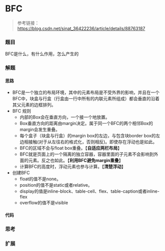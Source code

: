 # BFC

> 参考链接：https://blog.csdn.net/sinat_36422236/article/details/88763187

### 题目

BFC是什么，有什么作用，怎么产生的



### 解题

#### 思路

- BFC是一个独立的布局环境，其中的元素布局是不受外界的影响，并且在一个BFC中，块盒与行盒（行盒由一行中所有的内联元素所组成）都会垂直的沿着其父元素的边框排列。
- BFC 规则
  - 内部的Box会在垂直方向，一个接一个地放置。
  - Box垂直方向的距离由margin决定。属于同一个BFC的两个相邻Box的margin会发生重叠。
  - 每个盒子（块盒与行盒）的margin box的左边，与包含块border box的左边相接触(对于从左往右的格式化，否则相反)。即使存在浮动也是如此。
  - BFC的区域不会与float box重叠。【**自适应两栏布局**】
  - BFC就是页面上的一个隔离的独立容器，容器里面的子元素不会影响到外面的元素。反之也如此。【**利用BFC避免margin重叠**】
  - 计算BFC的高度时，浮动元素也参与计算。【**清楚浮动**】
- 创建BFC
  - float的值不是none。
  - position的值不是static或者relative。
  - display的值是inline-block、table-cell、flex、table-caption或者inline-flex
  - overflow的值不是visible

#### 代码





### 思考



### 扩展
